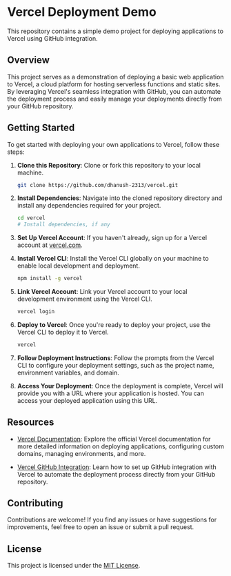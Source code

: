 # Vercel Deployment Demo

This repository contains a simple demo project for deploying applications to Vercel using GitHub integration.

## Overview

This project serves as a demonstration of deploying a basic web application to Vercel, a cloud platform for hosting serverless functions and static sites. By leveraging Vercel's seamless integration with GitHub, you can automate the deployment process and easily manage your deployments directly from your GitHub repository.

## Getting Started

To get started with deploying your own applications to Vercel, follow these steps:

1. **Clone this Repository**: Clone or fork this repository to your local machine.

    ```bash
    git clone https://github.com/dhanush-2313/vercel.git
    ```

2. **Install Dependencies**: Navigate into the cloned repository directory and install any dependencies required for your project.

    ```bash
    cd vercel
    # Install dependencies, if any
    ```

3. **Set Up Vercel Account**: If you haven't already, sign up for a Vercel account at [vercel.com](https://vercel.com). 

4. **Install Vercel CLI**: Install the Vercel CLI globally on your machine to enable local development and deployment.

    ```bash
    npm install -g vercel
    ```

5. **Link Vercel Account**: Link your Vercel account to your local development environment using the Vercel CLI.

    ```bash
    vercel login
    ```

6. **Deploy to Vercel**: Once you're ready to deploy your project, use the Vercel CLI to deploy it to Vercel.

    ```bash
    vercel
    ```

7. **Follow Deployment Instructions**: Follow the prompts from the Vercel CLI to configure your deployment settings, such as the project name, environment variables, and domain.

8. **Access Your Deployment**: Once the deployment is complete, Vercel will provide you with a URL where your application is hosted. You can access your deployed application using this URL.

## Resources

- [Vercel Documentation](https://vercel.com/docs): Explore the official Vercel documentation for more detailed information on deploying applications, configuring custom domains, managing environments, and more.

- [Vercel GitHub Integration](https://vercel.com/docs/v2/git-integrations): Learn how to set up GitHub integration with Vercel to automate the deployment process directly from your GitHub repository.

## Contributing

Contributions are welcome! If you find any issues or have suggestions for improvements, feel free to open an issue or submit a pull request.

## License

This project is licensed under the [MIT License](LICENSE).
